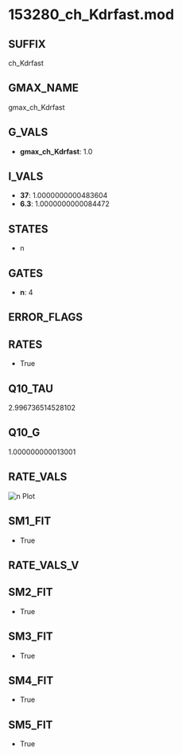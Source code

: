 # 153280_ch_Kdrfast.mod

## SUFFIX

ch_Kdrfast

## GMAX_NAME

gmax_ch_Kdrfast

## G_VALS

- **gmax_ch_Kdrfast**: 1.0

## I_VALS

- **37**: 1.0000000000483604
- **6.3**: 1.0000000000084472

## STATES

- n

## GATES

- **n**: 4

## ERROR_FLAGS


## RATES

- True

## Q10_TAU

2.996736514528102

## Q10_G

1.000000000013001

## RATE_VALS

![n Plot](/Users/pbozelos/Dropbox/icg-Chai-Panos/supermodels/output_markdown_files/K/153280_ch_Kdrfast.mod/images/n.png)

## SM1_FIT

- True

## RATE_VALS_V

## SM2_FIT

- True

## SM3_FIT

- True

## SM4_FIT

- True

## SM5_FIT

- True

